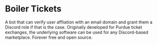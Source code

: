 # Boiler Tickets

A bot that can verify user affliation with an email domain and grant them a Discord role if that is the case. Originally developed for Purdue ticket exchanges, the underlying software can be used for any Discord-based marketplace. Forever free and open source.
